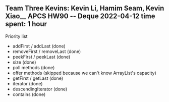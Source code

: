  Team Three Kevins: Kevin Li, Hamim Seam, Kevin Xiao__
 APCS
 HW90 -- Deque
 2022-04-12
 time spent: 1 hour
---
Priority list
* addFirst / addLast (done)
* removeFirst / removeLast (done)
* peekFirst / peekLast (done)
* size (done)
* poll methods (done)
* offer methods (skipped because we can't know ArrayList's capacity)
* getFirst / getLast (done)
* iterator (done)
* descendingIterator (done)
* contains (done)
